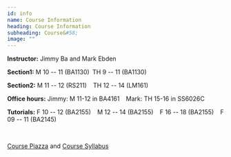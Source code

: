 ```yaml
---
id: info
name: Course Information
heading: Course Information
subheading: Course&#58; 
image: ""
---
```

**Instructor:**  Jimmy Ba and Mark Ebden

**Section1:** M 10 -- 11 (BA1130)&ensp;TH 9 -- 11 (BA1130)

**Section2:** M 11 -- 12 (RS211) &ensp; TH 12 -- 14 (LM161)

**Office hours:** Jimmy: M 11-12 in BA4161 &ensp; Mark: TH 15-16 in SS6026C

**Tutorials:** F 10 -- 12 (BA2155) &ensp; M 12 -- 14 (BA2155) &ensp; F 16 -- 18 (BA2155) &ensp; F 09 -- 11 (BA2145)

&ensp;

[Course Piazza](https://piazza.com/utoronto.ca/winter2017/ece521/home) and [Course Syllabus](https://www.psi.toronto.edu/~jimmy/ece521/syllabus.pdf)
